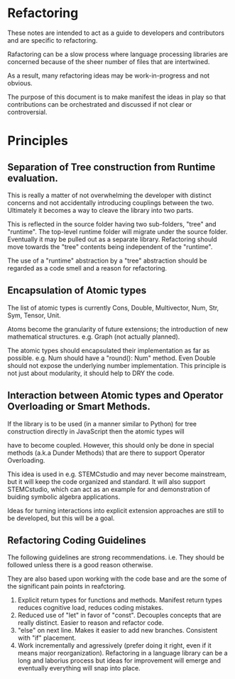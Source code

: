 # Refactoring

These notes are intended to act as a guide to developers and contributors and are specific to refactoring.

Rafactoring can be a slow process where language processing libraries are concerned because of the sheer number of files that are intertwined.

As a result, many refactoring ideas may be work-in-progress and not obvious.

The purpose of this document is to make manifest the ideas in play so that contributions can be orchestrated and discussed if not clear or controversial.

# Principles

## Separation of Tree construction from Runtime evaluation.

This is really a matter of not overwhelming the developer with distinct concerns and not accidentally introducing couplings between the two. Ultimately it becomes a way to cleave the library into two parts.

This is reflected in the source folder having two sub-folders, "tree" and "runtime". The top-level runtime folder will migrate under the source folder. Eventually it may be pulled out as a separate library. Refactoring should move towards the "tree" contents being independent of the "runtime".

The use of a "runtime" abstraction by a "tree" abstraction should be regarded as a code smell and a reason for refactoring.

## Encapsulation of Atomic types

The list of atomic types is currently Cons, Double, Multivector, Num, Str, Sym, Tensor, Unit.

Atoms become the granularity of future extensions; the introduction of new mathematical structures. e.g. Graph (not actually planned).

The atomic types should encapsulated their implementation as far as possible. e.g. Num should have a "round(): Num" method. Even Double should not expose the underlying number implementation. This principle is not just about modularity, it should help to DRY the code.

## Interaction between Atomic types and Operator Overloading or Smart Methods.

If the library is to be used (in a manner similar to Python) for tree construction directly in JavaScript then the atomic types will

have to become coupled. However, this should only be done in special methods (a.k.a Dunder Methods) that are there to support Operator Overloading.

This idea is used in e.g. STEMCstudio and may never become mainstream, but it will keep the code organized and standard. It will also support STEMCstudio, which can act as an example for and demonstration of buiding symbolic algebra applications.

Ideas for turning interactions into explicit extension approaches are still to be developed, but this will be a goal.

## Refactoring Coding Guidelines

The following guidelines are strong recommendations. i.e. They should be followed unless there is a good reason otherwise.

They are also based upon working with the code base and are the some of the significant pain points in reafctoring.

1) Explicit return types for functions and methods. Manifest return types reduces cognitive load, reduces coding mistakes.
2) Reduced use of "let" in favor of "const". Decouples concepts that are really distinct. Easier to reason and refactor code.
3) "else" on next line. Makes it easier to add new branches. Consistent with "if" placement.
4) Work incrementally and agressively (prefer doing it right, even if it means major reorganization). Refactoring in a language library can be a long and laborius process but ideas for improvement will emerge and eventually everything will snap into place.